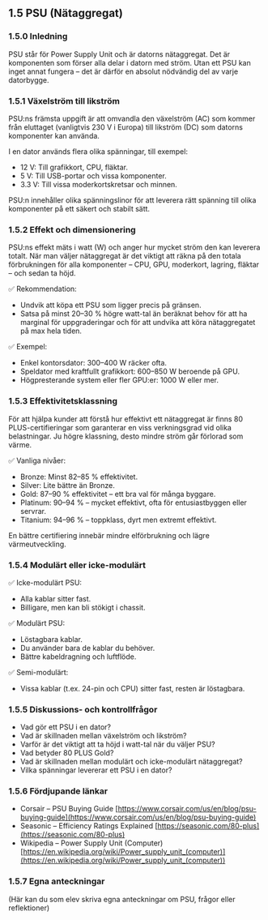 ## 1.5 PSU (Nätaggregat)

### 1.5.0 Inledning

PSU står för Power Supply Unit och är datorns nätaggregat. Det är komponenten som förser alla delar i datorn med ström. Utan ett PSU kan inget annat fungera – det är därför en absolut nödvändig del av varje datorbygge.

### 1.5.1 Växelström till likström

PSU:ns främsta uppgift är att omvandla den växelström (AC) som kommer från eluttaget (vanligtvis 230 V i Europa) till likström (DC) som datorns komponenter kan använda.

I en dator används flera olika spänningar, till exempel:

- 12 V: Till grafikkort, CPU, fläktar.
- 5 V: Till USB-portar och vissa komponenter.
- 3.3 V: Till vissa moderkortskretsar och minnen.

PSU:n innehåller olika spänningslinor för att leverera rätt spänning till olika komponenter på ett säkert och stabilt sätt.

### 1.5.2 Effekt och dimensionering

PSU:ns effekt mäts i watt (W) och anger hur mycket ström den kan leverera totalt. När man väljer nätaggregat är det viktigt att räkna på den totala förbrukningen för alla komponenter – CPU, GPU, moderkort, lagring, fläktar – och sedan ta höjd.

✅ Rekommendation:

- Undvik att köpa ett PSU som ligger precis på gränsen.
- Satsa på minst 20–30 % högre watt-tal än beräknat behov för att ha marginal för uppgraderingar och för att undvika att köra nätaggregatet på max hela tiden.

✅ Exempel:

- Enkel kontorsdator: 300–400 W räcker ofta.
- Speldator med kraftfullt grafikkort: 600–850 W beroende på GPU.
- Högpresterande system eller fler GPU:er: 1000 W eller mer.

### 1.5.3 Effektivitetsklassning

För att hjälpa kunder att förstå hur effektivt ett nätaggregat är finns 80 PLUS-certifieringar som garanterar en viss verkningsgrad vid olika belastningar. Ju högre klassning, desto mindre ström går förlorad som värme.

✅ Vanliga nivåer:

- Bronze: Minst 82–85 % effektivitet.
- Silver: Lite bättre än Bronze.
- Gold: 87–90 % effektivitet – ett bra val för många byggare.
- Platinum: 90–94 % – mycket effektivt, ofta för entusiastbyggen eller servrar.
- Titanium: 94–96 % – toppklass, dyrt men extremt effektivt.

En bättre certifiering innebär mindre elförbrukning och lägre värmeutveckling.

### 1.5.4 Modulärt eller icke-modulärt

✅ Icke-modulärt PSU:

- Alla kablar sitter fast.
- Billigare, men kan bli stökigt i chassit.

✅ Modulärt PSU:

- Löstagbara kablar.
- Du använder bara de kablar du behöver.
- Bättre kabeldragning och luftflöde.

✅ Semi-modulärt:

- Vissa kablar (t.ex. 24-pin och CPU) sitter fast, resten är löstagbara.

### 1.5.5 Diskussions- och kontrollfrågor

- Vad gör ett PSU i en dator?
- Vad är skillnaden mellan växelström och likström?
- Varför är det viktigt att ta höjd i watt-tal när du väljer PSU?
- Vad betyder 80 PLUS Gold?
- Vad är skillnaden mellan modulärt och icke-modulärt nätaggregat?
- Vilka spänningar levererar ett PSU i en dator?

### 

### 1.5.6 Fördjupande länkar

- Corsair – PSU Buying Guide [https://www.corsair.com/us/en/blog/psu-buying-guide](https://www.corsair.com/us/en/blog/psu-buying-guide)
- Seasonic – Efficiency Ratings Explained [https://seasonic.com/80-plus](https://seasonic.com/80-plus)
- Wikipedia – Power Supply Unit (Computer) [https://en.wikipedia.org/wiki/Power_supply_unit_(computer)](https://en.wikipedia.org/wiki/Power_supply_unit_(computer))

### 

### 1.5.7 Egna anteckningar

(Här kan du som elev skriva egna anteckningar om PSU, frågor eller reflektioner)
